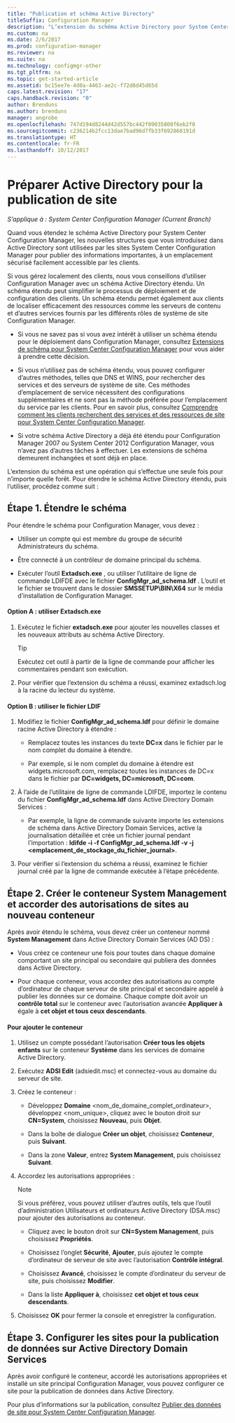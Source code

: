 ```yaml
---
title: "Publication et schéma Active Directory"
titleSuffix: Configuration Manager
description: "L’extension du schéma Active Directory pour System Center Configuration Manager permet de simplifier le processus de déploiement et de configuration des clients."
ms.custom: na
ms.date: 2/6/2017
ms.prod: configuration-manager
ms.reviewer: na
ms.suite: na
ms.technology: configmgr-other
ms.tgt_pltfrm: na
ms.topic: get-started-article
ms.assetid: bc15ee7e-4d0a-4463-ae2c-f72d8d45d65d
caps.latest.revision: "17"
caps.handback.revision: "0"
author: Brenduns
ms.author: brenduns
manager: angrobe
ms.openlocfilehash: 747d194d8244d42d557bc442f09035808f6eb2f0
ms.sourcegitcommit: c236214b2fcc13dae7bad96d7fb33f692868191d
ms.translationtype: HT
ms.contentlocale: fr-FR
ms.lasthandoff: 10/12/2017
---
```

# <a name="prepare-active-directory-for-site-publishing"></a>Préparer Active Directory pour la publication de site

*S’applique à : System Center Configuration Manager (Current Branch)*

Quand vous étendez le schéma Active Directory pour System Center Configuration Manager, les nouvelles structures que vous introduisez dans Active Directory sont utilisées par les sites System Center Configuration Manager pour publier des informations importantes, à un emplacement sécurisé facilement accessible par les clients.  

Si vous gérez localement des clients, nous vous conseillons d’utiliser Configuration Manager avec un schéma Active Directory étendu. Un schéma étendu peut simplifier le processus de déploiement et de configuration des clients. Un schéma étendu permet également aux clients de localiser efficacement des ressources comme les serveurs de contenu et d’autres services fournis par les différents rôles de système de site Configuration Manager.  

-   Si vous ne savez pas si vous avez intérêt à utiliser un schéma étendu pour le déploiement dans Configuration Manager, consultez [Extensions de schéma pour System Center Configuration Manager](../../../core/plan-design/network/schema-extensions.md) pour vous aider à prendre cette décision.  

-   Si vous n’utilisez pas de schéma étendu, vous pouvez configurer d’autres méthodes, telles que DNS et WINS, pour rechercher des services et des serveurs de système de site. Ces méthodes d’emplacement de service nécessitent des configurations supplémentaires et ne sont pas la méthode préférée pour l’emplacement du service par les clients. Pour en savoir plus, consultez [Comprendre comment les clients recherchent des services et des ressources de site pour System Center Configuration Manager](../../../core/plan-design/hierarchy/understand-how-clients-find-site-resources-and-services.md).  

-   Si votre schéma Active Directory a déjà été étendu pour Configuration Manager 2007 ou System Center 2012 Configuration Manager, vous n’avez pas d’autres tâches à effectuer. Les extensions de schéma demeurent inchangées et sont déjà en place.  

L’extension du schéma est une opération qui s’effectue une seule fois pour n’importe quelle forêt. Pour étendre le schéma Active Directory étendu, puis l’utiliser, procédez comme suit :  

## <a name="step-1-extend-the-schema"></a>Étape 1. Étendre le schéma  
Pour étendre le schéma pour Configuration Manager, vous devez :  

-   Utiliser un compte qui est membre du groupe de sécurité Administrateurs du schéma.  

-   Être connecté à un contrôleur de domaine principal du schéma.  

-   Exécuter l’outil **Extadsch.exe** , ou utiliser l’utilitaire de ligne de commande LDIFDE avec le fichier **ConfigMgr_ad_schema.ldf** . L’outil et le fichier se trouvent dans le dossier **SMSSETUP\BIN\X64** sur le média d’installation de Configuration Manager.  

#### <a name="option-a-use-extadschexe"></a>Option A : utiliser Extadsch.exe  

1.  Exécutez le fichier **extadsch.exe** pour ajouter les nouvelles classes et les nouveaux attributs au schéma Active Directory.  

    > [!TIP]  
    >  Exécutez cet outil à partir de la ligne de commande pour afficher les commentaires pendant son exécution.  

2.  Pour vérifier que l’extension du schéma a réussi, examinez extadsch.log à la racine du lecteur du système.  

#### <a name="option-b-use-the-ldif-file"></a>Option B : utiliser le fichier LDIF  

1.  Modifiez le fichier **ConfigMgr_ad_schema.ldf** pour définir le domaine racine Active Directory à étendre :  

    -   Remplacez toutes les instances du texte **DC=x** dans le fichier par le nom complet du domaine à étendre.  

    -   Par exemple, si le nom complet du domaine à étendre est widgets.microsoft.com, remplacez toutes les instances de DC=x dans le fichier par **DC=widgets, DC=microsoft, DC=com**.  

2.  À l’aide de l’utilitaire de ligne de commande LDIFDE, importez le contenu du fichier **ConfigMgr_ad_schema.ldf** dans Active Directory Domain Services :  

    -   Par exemple, la ligne de commande suivante importe les extensions de schéma dans Active Directory Domain Services, active la journalisation détaillée et crée un fichier journal pendant l’importation : **ldifde -i -f ConfigMgr_ad_schema.ldf -v -j &lt;emplacement_de_stockage_du_fichier_journal\>**.  

3.  Pour vérifier si l’extension du schéma a réussi, examinez le fichier journal créé par la ligne de commande exécutée à l’étape précédente.  

## <a name="step-2--create-the-system-management-container-and-grant-sites-permissions-to-the-container"></a>Étape 2.  Créer le conteneur System Management et accorder des autorisations de sites au nouveau conteneur  
 Après avoir étendu le schéma, vous devez créer un conteneur nommé **System Management** dans Active Directory Domain Services (AD DS) :  

-   Vous créez ce conteneur une fois pour toutes dans chaque domaine comportant un site principal ou secondaire qui publiera des données dans Active Directory.  

-   Pour chaque conteneur, vous accordez des autorisations au compte d’ordinateur de chaque serveur de site principal et secondaire appelé à publier les données sur ce domaine. Chaque compte doit avoir un **contrôle total** sur le conteneur avec l’autorisation avancée **Appliquer à** égale à **cet objet et tous ceux descendants**.  

#### <a name="to-add-the-container"></a>Pour ajouter le conteneur  

1.  Utilisez un compte possédant l’autorisation **Créer tous les objets enfants** sur le conteneur **Système** dans les services de domaine Active Directory.  

2.  Exécutez **ADSI Edit** (adsiedit.msc) et connectez-vous au domaine du serveur de site.  

3.  Créez le conteneur :  

    -   Développez **Domaine** &lt;nom_de_domaine_complet_ordinateur\>, développez &lt;nom_unique\>, cliquez avec le bouton droit sur **CN=System**, choisissez **Nouveau**, puis **Objet**.  

    -   Dans la boîte de dialogue **Créer un objet**, choisissez **Conteneur**, puis **Suivant**.  

    -   Dans la zone **Valeur**, entrez **System Management**, puis choisissez **Suivant**.  

4.  Accordez les autorisations appropriées :  

    > [!NOTE]  
    >  Si vous préférez, vous pouvez utiliser d’autres outils, tels que l’outil d’administration Utilisateurs et ordinateurs Active Directory (DSA.msc) pour ajouter des autorisations au conteneur.  

    -   Cliquez avec le bouton droit sur **CN=System Management**, puis choisissez **Propriétés**.  

    -   Choisissez l’onglet **Sécurité**, **Ajouter**, puis ajoutez le compte d’ordinateur de serveur de site avec l’autorisation **Contrôle intégral**.  

    -   Choisissez **Avancé**, choisissez le compte d’ordinateur du serveur de site, puis choisissez **Modifier**.  

    -   Dans la liste **Appliquer à**, choisissez **cet objet et tous ceux descendants**.  

5.  Choisissez **OK** pour fermer la console et enregistrer la configuration.  

## <a name="step-3-set-up-sites-to-publish-to-active-directory-domain-services"></a>Étape 3. Configurer les sites pour la publication de données sur Active Directory Domain Services  
 Après avoir configuré le conteneur, accordé les autorisations appropriées et installé un site principal Configuration Manager, vous pouvez configurer ce site pour la publication de données dans Active Directory.  

 Pour plus d’informations sur la publication, consultez [Publier des données de site pour System Center Configuration Manager](../../../core/servers/deploy/configure/publish-site-data.md).  
